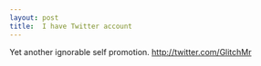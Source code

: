 ```yaml
---
layout: post
title:  I have Twitter account
---
```

Yet another ignorable self promotion. http://twitter.com/GlitchMr

